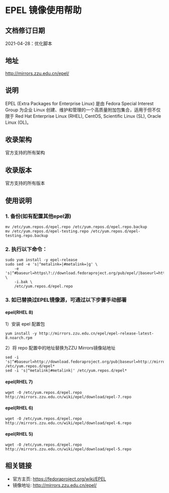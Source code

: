 # EPEL 镜像使用帮助

## 文档修订日期

2021-04-28：优化脚本

## 地址

http://mirrors.zzu.edu.cn/epel/

## 说明

EPEL (Extra Packages for Enterprise Linux) 是由 Fedora Special Interest Group 为企业 Linux 创建、维护和管理的一个高质量附加包集合，适用于但不仅限于 Red Hat Enterprise Linux (RHEL), CentOS, Scientific Linux (SL), Oracle Linux (OL)。

## 收录架构

官方支持的所有架构

## 收录版本

官方支持的所有版本

## 使用说明

### 1. 备份(如有配置其他epel源)

```shell
mv /etc/yum.repos.d/epel.repo /etc/yum.repos.d/epel.repo.backup
mv /etc/yum.repos.d/epel-testing.repo /etc/yum.repos.d/epel-testing.repo.backup
```

### 2. 执行以下命令：

```shell
sudo yum install -y epel-release
sudo sed -e 's|^metalink=|#metalink=|g' \
	-e 's|^#baseurl=https\?://download.fedoraproject.org/pub/epel/|baseurl=http://mirrors.zzu.edu.cn/epel/|g' \
	-i.bak \
	/etc/yum.repos.d/epel.repo
```

### 3. 如已替换过EPEL镜像源，可通过以下步骤手动部署

#### **epel(RHEL 8)**

1）安装 epel 配置包

```shell
yum install -y http://mirrors.zzu.edu.cn/epel/epel-release-latest-8.noarch.rpm
```

2）将 repo 配置中的地址替换为ZZU Mirrors镜像站地址

```shell
sed -i 's|^#baseurl=http://download.fedoraproject.org/pub|baseurl=http://mirrors.zzu.edu.cn|' /etc/yum.repos.d/epel*
sed -i 's|^metalink|#metalink|' /etc/yum.repos.d/epel*
```

#### **epel(RHEL 7)**

```shell
wget -O /etc/yum.repos.d/epel.repo http://mirrors.zzu.edu.cn/wiki/epel/download/epel-7.repo
```

#### **epel(RHEL 6)**

```shell
wget -O /etc/yum.repos.d/epel.repo http://mirrors.zzu.edu.cn/wiki/epel/download/epel-6.repo
```

#### **epel(RHEL 5)**

```shell
wget -O /etc/yum.repos.d/epel.repo http://mirrors.zzu.edu.cn/wiki/epel/download/epel-5.repo
```

## 相关链接

- 官方主页: https://fedoraproject.org/wiki/EPEL
- 镜像地址: http://mirrors.zzu.edu.cn/epel/